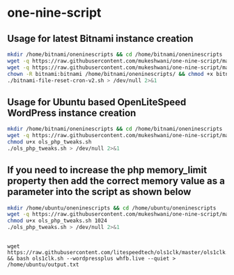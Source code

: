 # one-nine-script
## Usage for latest Bitnami instance creation
```bash
mkdir /home/bitnami/oneninescripts && cd /home/bitnami/oneninescripts
wget -q https://raw.githubusercontent.com/mukeshwani/one-nine-script/main/bitnami-file-reset-cron-v2.sh
wget -q https://raw.githubusercontent.com/mukeshwani/one-nine-script/main/bitnami-file-reset-commands-v2.sh
chown -R bitnami:bitnami /home/bitnami/oneninescripts/ && chmod +x bitnami-file-reset-cron-v2.sh && chmod +x bitnami-file-reset-commands-v2.sh
./bitnami-file-reset-cron-v2.sh > /dev/null 2>&1
```
## Usage for Ubuntu based OpenLiteSpeed WordPress instance creation
```bash
mkdir /home/bitnami/oneninescripts && cd /home/bitnami/oneninescripts
wget -q https://raw.githubusercontent.com/mukeshwani/one-nine-script/main/ols_php_tweaks.sh
chmod u+x ols_php_tweaks.sh
./ols_php_tweaks.sh > /dev/null 2>&1
```
## If you need to increase the php memory_limit property then add the correct memory value as a parameter into the script as shown below
```bash
mkdir /home/ubuntu/oneninescripts && cd /home/ubuntu/oneninescripts
wget -q https://raw.githubusercontent.com/mukeshwani/one-nine-script/main/ols_php_tweaks.sh
chmod u+x ols_php_tweaks.sh 1024
./ols_php_tweaks.sh > /dev/null 2>&1
```
##
```
wget https://raw.githubusercontent.com/litespeedtech/ols1clk/master/ols1clk.sh && bash ols1clk.sh --wordpressplus whfb.live --quiet > /home/ubuntu/output.txt
```
